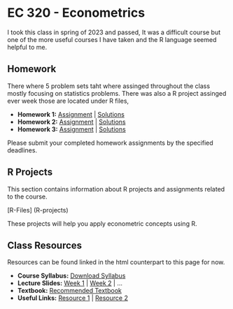 # EC 320 - Econometrics

I took this class in spring of 2023 and passed, It was a difficult course but one of the more useful courses I have taken and the R language seemed helpful to me. 

## Homework

There where 5 problem sets taht where assinged throughout the class mostly focusing on statistics problems. There was also a R project assinged ever week those are located under R files,
- **Homework 1:** [Assignment](link_to_homework_1.md) | [Solutions](link_to_solutions_1.md)
- **Homework 2:** [Assignment](link_to_homework_2.md) | [Solutions](link_to_solutions_2.md)
- **Homework 3:** [Assignment](link_to_homework_3.md) | [Solutions](link_to_solutions_3.md)

Please submit your completed homework assignments by the specified deadlines.

## R Projects

This section contains information about R projects and assignments related to the course.

[R-Files] (R-projects)


These projects will help you apply econometric concepts using R.

## Class Resources

Resources can be found linked in the html counterpart to this page for now.

- **Course Syllabus:** [Download Syllabus](link_to_syllabus.pdf)
- **Lecture Slides:** [Week 1](link_to_week1_slides.pdf) | [Week 2](link_to_week2_slides.pdf) | ...
- **Textbook:** [Recommended Textbook](link_to_textbook.pdf)
- **Useful Links:** [Resource 1](link_to_resource_1.md) | [Resource 2](link_to_resource_2.md)